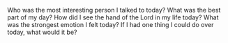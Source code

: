 Who was the most interesting person I talked to today?
What was the best part of my day?
How did I see the hand of the Lord in my life today?
What was the strongest emotion I felt today?
If I had one thing I could do over today, what would it be?